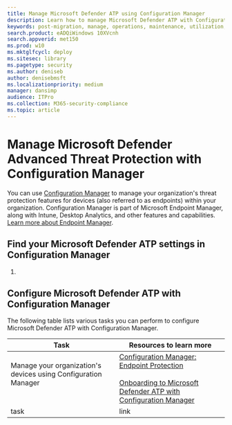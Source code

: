 ```yaml
---
title: Manage Microsoft Defender ATP using Configuration Manager
description: Learn how to manage Microsoft Defender ATP with Configuration Manager
keywords: post-migration, manage, operations, maintenance, utilization, Configuration Manager, windows defender advanced threat protection, atp, edr
search.product: eADQiWindows 10XVcnh
search.appverid: met150
ms.prod: w10
ms.mktglfcycl: deploy
ms.sitesec: library
ms.pagetype: security
ms.author: deniseb
author: denisebmsft
ms.localizationpriority: medium
manager: dansimp
audience: ITPro
ms.collection: M365-security-compliance 
ms.topic: article
---
```


# Manage Microsoft Defender Advanced Threat Protection with Configuration Manager

You can use [Configuration Manager](https://docs.microsoft.com/mem/configmgr/core/understand/introduction) to manage your organization's threat protection features for devices (also referred to as endpoints) within your organization. Configuration Manager is part of Microsoft Endpoint Manager, along with Intune, Desktop Analytics, and other features and capabilities. [Learn more about Endpoint Manager](https://docs.microsoft.com/mem/endpoint-manager-overview).

## Find your Microsoft Defender ATP settings in Configuration Manager

1. 

## Configure Microsoft Defender ATP with Configuration Manager

The following table lists various tasks you can perform to configure Microsoft Defender ATP with Configuration Manager.

|Task  |Resources to learn more  |
|---------|---------|
|Manage your organization's devices using Configuration Manager <br/><br/>    |[Configuration Manager: Endpoint Protection](https://docs.microsoft.com/mem/configmgr/protect/deploy-use/endpoint-protection)  <br/><br/>[Onboarding to Microsoft Defender ATP with Configuration Manager](https://docs.microsoft.com/mem/configmgr/protect/deploy-use/defender-advanced-threat-protection#about-onboarding-to-atp-with-configuration-manager)      |
|task   |link       |


